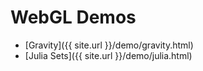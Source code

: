 # WebGL Demos

* [Gravity]({{ site.url }}/demo/gravity.html)
* [Julia Sets]({{ site.url }}/demo/julia.html)

